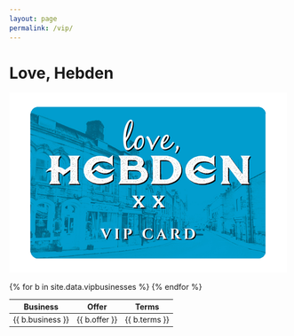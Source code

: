 ```yaml
---
layout: page
permalink: /vip/
---
```

# Love, Hebden

![](/images/love-Hebden-card.png)

<table class="biz-list">
<thead> <th>Business</th> <th class='offer'>Offer</th> <th>Terms</th> </thead>
<tbody>
{% for b in site.data.vipbusinesses %}
<tr><td>{{ b.business }}</td><td class='offer'>{{ b.offer }}</td><td>{{ b.terms }}</td></tr>
{% endfor %}
</tbody>
</table>
